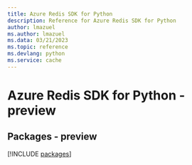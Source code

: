 ```yaml
---
title: Azure Redis SDK for Python
description: Reference for Azure Redis SDK for Python
author: lmazuel
ms.author: lmazuel
ms.data: 03/21/2023
ms.topic: reference
ms.devlang: python
ms.service: cache
---
```

# Azure Redis SDK for Python - preview
## Packages - preview
[!INCLUDE [packages](redis-index.md)]